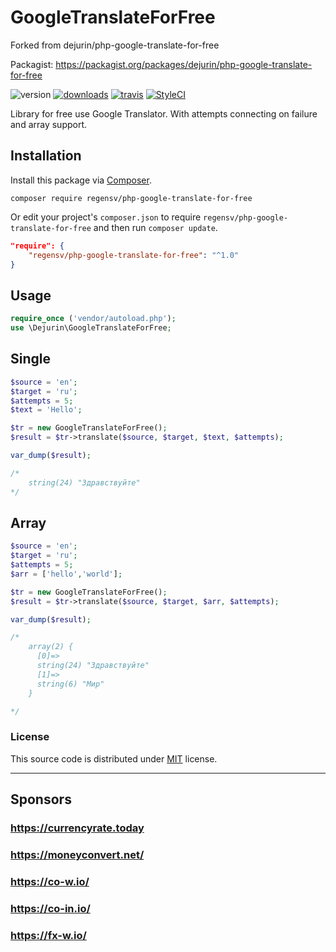 # GoogleTranslateForFree

Forked from dejurin/php-google-translate-for-free

Packagist: https://packagist.org/packages/dejurin/php-google-translate-for-free

![version](https://img.shields.io/github/release/dejurin/php-google-translate-for-free.svg?style=flat)
[![downloads](https://img.shields.io/packagist/dt/dejurin/php-google-translate-for-free.svg?style=flat)](https://packagist.org/packages/dejurin/php-google-translate-for-free)
[![travis](https://img.shields.io/travis/dejurin/php-google-translate-for-free.svg?style=flat)](https://travis-ci.org/dejurin/php-google-translate-for-free)
[![StyleCI](https://github.styleci.io/repos/123622379/shield?branch=master)](https://github.styleci.io/repos/123622379)

Library for free use Google Translator. With attempts connecting on failure and array support.

## Installation

Install this package via [Composer](https://getcomposer.org/).

```
composer require regensv/php-google-translate-for-free
```

Or edit your project's `composer.json` to require `regensv/php-google-translate-for-free` and then run `composer update`.

```json
"require": {
    "regensv/php-google-translate-for-free": "^1.0"
}
```

## Usage

```php
require_once ('vendor/autoload.php');
use \Dejurin\GoogleTranslateForFree;
```

## Single

```php
$source = 'en';
$target = 'ru';
$attempts = 5;
$text = 'Hello';

$tr = new GoogleTranslateForFree();
$result = $tr->translate($source, $target, $text, $attempts);

var_dump($result); 

/* 
	string(24) "Здравствуйте" 
*/
```

## Array

```php
$source = 'en';
$target = 'ru';
$attempts = 5;
$arr = ['hello','world'];

$tr = new GoogleTranslateForFree();
$result = $tr->translate($source, $target, $arr, $attempts);

var_dump($result); 

/*
	array(2) {
	  [0]=>
	  string(24) "Здравствуйте"
	  [1]=>
	  string(6) "Мир"
	}

*/
```

### License ###
This source code is distributed under [MIT](https://choosealicense.com/licenses/mit/) license.

___

## Sponsors ##
### https://currencyrate.today ###
### https://moneyconvert.net/ ### 
### https://co-w.io/ ###
### https://co-in.io/ ###
### https://fx-w.io/ ###
